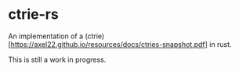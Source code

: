 # ctrie-rs
An implementation of a (ctrie)[https://axel22.github.io/resources/docs/ctries-snapshot.pdf] in rust.

This is still a work in progress.
